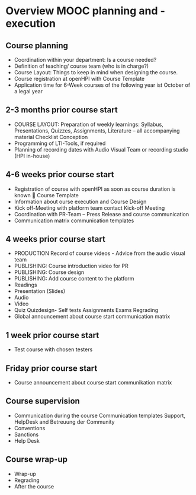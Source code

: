 # Overview MOOC planning and - execution

## Course planning

-	Coordination within your department: Is a course needed?
-	Definition of teaching/ course team (who is in charge?)
-	Course Layout: Things to keep in mind when designing the course.
-	Course registration at openHPI with Course Template
-	Application time for 6-Week courses of the following year ist October of a legal year

## 2-3 months prior course start

- COURSE LAYOUT: Preparation of weekly learnings: Syllabus, Presentations, Quizzes, Assignments, Literature – all accompanying material Checklist Conception
- Programming of LTI-Tools, if required
- Planning of recording dates with  Audio Visual Team or recording studio (HPI in-house)

## 4-6 weeks prior course start

- Registration of course with openHPI as soon as course duration is known  Course Template
- Information about ourse execution and Course Design
- Kick off-Meeting with platform team contact Kick-off Meeting
- Coordination with PR-Team – Press Release and course communication
- Communication matrix communication templates

## 4 weeks prior course start

- PRODUCTION Record of course videos - Advice from the audio visual team
- PUBLISHING: Course introduction video for PR
- PUBLISHING: Course design
- PUBLISHING: Add course content to the platform
- Readings
- Presentation (Slides)
- Audio 
- Video
- Quiz Quizdesign- Self tests Assignments Exams Regrading
-	Global announcement about course start communication matrix 

## 1 week prior course start

- Test course with chosen testers

## Friday prior course start

- Course announcement about course start communikation matrix 

## Course supervision

- Communication during the course Communication templates Support, HelpDesk and Betreuung der Community
- Conventions
- Sanctions
- Help Desk

## Course wrap-up

- Wrap-up
- Regrading
- After the course
